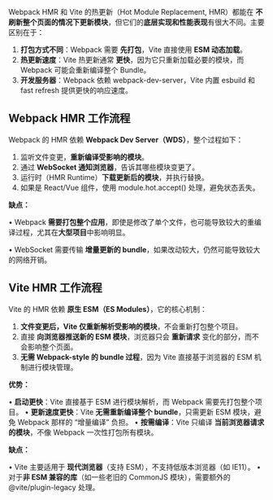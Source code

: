 Webpack HMR 和 Vite 的热更新（Hot Module Replacement, HMR）都能在 **不刷新整个页面的情况下更新模块**，但它们的**底层实现和性能表现**有很大不同。主要区别在于：

1. **打包方式不同**：Webpack 需要 **先打包**，Vite 直接使用 **ESM 动态加载**。
2. **热更新速度**：Vite 热更新通常 **更快**，因为它只重新加载必要的模块，而 Webpack 可能会重新编译整个 Bundle。
3. **开发服务器**：Webpack 依赖 webpack-dev-server，Vite 内置 esbuild 和 fast refresh 提供更快的响应速度。

## Webpack HMR 工作流程
Webpack 的 HMR 依赖 **Webpack Dev Server（WDS）**，整个过程如下：

1. 监听文件变更，**重新编译受影响的模块**。
2. 通过 **WebSocket 通知浏览器**，告诉其哪些模块变更了。
3. 运行时（HMR Runtime）**下载更新后的模块**，并执行替换。
4. 如果是 React/Vue 组件，使用 module.hot.accept() 处理，避免状态丢失。

**缺点：**

• Webpack **需要打包整个应用**，即使是修改了单个文件，也可能导致较大的重编译过程，尤其在**大型项目**中影响明显。

• WebSocket 需要传输 **增量更新的 bundle**，如果改动较大，仍然可能导致较大的网络开销。

## Vite HMR 工作流程

Vite 的 HMR 依赖 **原生 ESM（ES Modules）**，它的核心机制：

1. **文件变更后，Vite 仅重新解析受影响的模块**，不会重新打包整个项目。
2. 直接 **向浏览器推送新的 ESM 模块**，浏览器只会 **重新请求** 变化的部分，而不会影响整个页面。
3. **无需 Webpack-style 的 bundle 过程**，因为 Vite 直接基于浏览器的 ESM 机制进行模块管理。

**优势：**

• **启动更快**：Vite 直接基于 ESM 进行模块解析，而 Webpack 需要先打包整个项目。
• **更新速度更快**：Vite **无需重新编译整个 bundle**，只需更新 ESM 模块，避免 Webpack 那样的 “增量编译” 负担。
• **按需编译**：Vite 只编译 **当前浏览器请求的模块**，不像 Webpack 一次性打包所有模块。

**缺点：**

• Vite 主要适用于 **现代浏览器**（支持 ESM），不支持低版本浏览器（如 IE11）。
• 对于**非 ESM 兼容的库**（如一些老旧的 CommonJS 模块），需要额外的 @vite/plugin-legacy 处理。